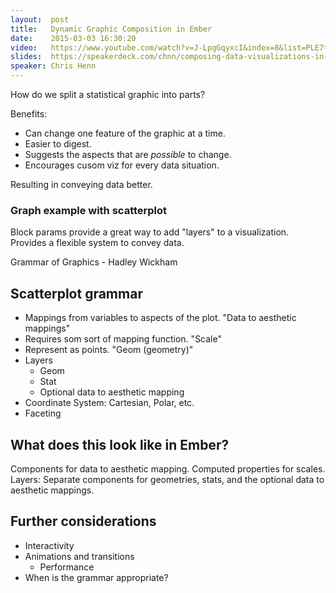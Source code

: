 ```yaml
---
layout:  post
title:   Dynamic Graphic Composition in Ember
date:    2015-03-03 16:30:20
video:   https://www.youtube.com/watch?v=J-LpgGqyxcI&index=8&list=PLE7tQUdRKcyacwiUPs0CjPYt6tJub4xXU
slides:  https://speakerdeck.com/chnn/composing-data-visualizations-in-ember
speaker: Chris Henn
---
```


How do we split a statistical graphic into parts?

Benefits:

* Can change one feature of the graphic at a time.
* Easier to digest.
* Suggests the aspects that are _possible_ to change.
* Encourages cusom viz for every data situation.

Resulting in conveying data better.

### Graph example with scatterplot

Block params provide a great way to add "layers" to a visualization. Provides
a flexible system to convey data.

Grammar of Graphics - Hadley Wickham

## Scatterplot grammar

* Mappings from variables to aspects of the plot. "Data to aesthetic mappings"
* Requires som sort of mapping function. "Scale"
* Represent as points. "Geom (geometry)"
* Layers
  * Geom
  * Stat
  * Optional data to aesthetic mapping
* Coordinate System: Cartesian, Polar, etc.
* Faceting

## What does this look like in Ember?

Components for data to aesthetic mapping. Computed properties for scales.
Layers: Separate components for geometries, stats, and the optional data to
aesthetic mappings.

## Further considerations

* Interactivity
* Animations and transitions
  * Performance
* When is the grammar appropriate?
